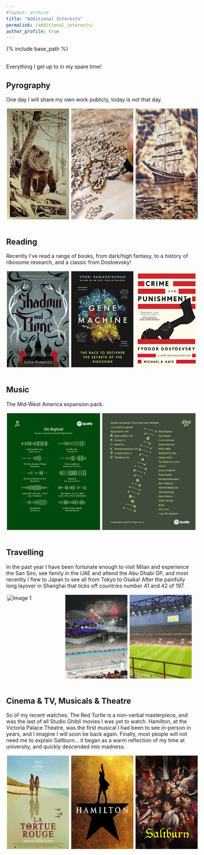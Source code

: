 ```yaml
---
#layout: archive
title: "Additional Interests"
permalink: /additional_interests/
author_profile: true
---
```


{% include base_path %}

<br>
Everything I get up to in my spare time!

<h2> Pyrography </h2>

One day I will share my own work publicly, today is not that day.

<div style="display: flex;">
  <img src="/images/Bear_Pyrography.jpg" alt="Image 1" style="width: 33.33%; border: 2px solid white; margin-right: 2px;">
  <img src="/images/Map_Pyrography.jpg" alt="Image 1" style="width: 33.33%; border: 2px solid white; margin-right: 2px;">
  <img src="/images/Ship_Pyrography.jpg" alt="Image 2" style="width: 33.33%; border: 2px solid white;">
</div>

<br>

<h2> Reading </h2>

Recently I've read a range of books, from dark/high fantasy, to a history of ribosome research, and a classic from Dostoevsky!

<div style="display: flex;">
  <img src="/images/Shadow_and_Bone.jpg" alt="Image 1" style="width: 33.33%; border: 2px solid white; margin-right: 2px;">
  <img src="/images/Gene_Machine.jpg" alt="Image 1" style="width: 33.33%; border: 2px solid white; margin-right: 2px;">
  <img src="/images/Crime_and_Punishment.jpg" alt="Image 2" style="width: 33.33%; border: 2px solid white;">
</div>

<br>

<h2> Music </h2>

The Mid-West America expansion pack.

<div style="display: flex;">
  <img src="/images/Top_Ten.png" alt="Image 1" style="width: 50%; border: 2px solid white; margin-right: 2px;">
  <img src="/images/Spotify_Artists.png" alt="Image 3" style="width: 50%; border: 2px solid white;">
</div>

<br>

<h2> Travelling </h2>

In the past year I have been fortunate enough to visit Milan and experience the San Siro, see family in the UAE and attend the Abu Dhabi GP, and most recently I flew to Japan to see all from Tokyo to Osaka! After the painfully long layover in Shanghai that ticks off countries number 41 and 42 of 197.

<div style="display: flex;">
  <img src="/images/Arashiyama.jpg" alt="Image 1" style="width: 33.33%; border: 2px solid white; margin-right: 2px;">
  <img src="/images/Abu_Dhabi.jpg" alt="Image 2" style="width: 33.33%; border: 2px solid white; margin-right: 2px;">
  <img src="/images/San_Siro.jpg" alt="Image 3" style="width: 33.33%; border: 2px solid white;">
</div>

<br>

<h2> Cinema & TV, Musicals & Theatre </h2>

So of my recent watches, The Red Turtle is a non-verbal masterpiece, and was the last of all Studio Ghibli movies I was yet to watch. Hamilton, at the Victoria Palace Theatre, was the first musical I had been to see in-person in years, and I imagine I will soon be back again. Finally, most people will not need me to explain Saltburn... it began as a warm reflection of my time at university, and quickly descended into madness.

<div style="display: flex;">
  <img src="/images/The_Red_Turtle.jpg" alt="Image 1" style="width: 33.33%; border: 2px solid white; margin-right: 2px;">
  <img src="/images/Hamilton.jpg" alt="Image 2" style="width: 33.33%; border: 2px solid white; margin-right: 2px;">
  <img src="/images/Saltburn.jpg" alt="Image 3" style="width: 33.33%; border: 2px solid white;">
</div>

<br>


<!--
<h2> Ancient History </h2>

I have found myself to be somewhat obsessed with the ongoing attempts to decode the Harappan Script, an early written language of the Indus Valley Civilization. I was hoping to use my own ideas of machine learning techniques to tackle the problem, and quickly realised that cryptographers and highly-regarded professors had already been trying to do so for years... Anyway I continue to read about the Sumerians, Harappans, and other early civilisations out of pure fascination.

<div style="display: flex;">
  <img src="/images/Harappan_Script.jpg" alt="Image 1" style="width: 33.33%; border: 2px solid white; margin-right: 2px;">
  <img src="/images/Ancient_Sumer.jpg" alt="Image 2" style="width: 33.33%; border: 2px solid white;">
</div>

<br>

-->

<!--

<h2> Sport </h2>

I grew up with football and skiing as my primary sports, and managed to reach a fairly high level in both while time and health permitted. As a spectator I also hold an interest in basketball, formula 1, and tennis. I am now focusing on preparing for an Ironman in 2026, and in time I will track my running, swimming, and cycling progress here.

<div style="display: flex;">
  <img src="/images/Hazard.jpg" alt="Image 1" style="width: 33.33%; border: 2px solid white; margin-right: 2px;">
  <img src="/images/Del_Piero.jpg" alt="Image 1" style="width: 33.33%; border: 2px solid white; margin-right: 2px;">
  <img src="/images/ney.jpg" alt="Image 2" style="width: 33.33%; border: 2px solid white;">
</div>

-->

<!-- Add Del Piero Image and Athletic Analytics 

Day 1: Distance, Speed

-->

<br>


<!--

Ideas:

In Time:

- Woodburning Art
- Aviation
- Humanitarian Aid in Africa
- Astronomy (YT Channel)

* eSports: Fifa 19 #1 Global Weekly Rank, Progressed to Ro32 to represent England
* Investing/Trading
* Languages (broken french...)
* Countries/Capitals/Flags/Regions (Sporcle Quiz Champion)
* PI (150 Digits)
* Rubix Cube (47s Record)
* Periodic Table Song

* Side-business?

-->